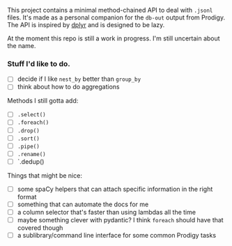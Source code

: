 This project contains a minimal method-chained API to deal with `.jsonl` files. 
It's made as a personal companion for the `db-out` output from Prodigy. The API
is inspired by [dplyr](https://dplyr.tidyverse.org/) and is designed to be lazy.

At the moment this repo is still a work in progress. I'm still uncertain about the name.

### Stuff I'd like to do. 

- [ ] decide if I like `nest_by` better than `group_by` 
- [ ] think about how to do aggregations

Methods I still gotta add:

- [ ] `.select()`
- [ ] `.foreach()`
- [ ] `.drop()`
- [ ] `.sort()`
- [ ] `.pipe()`
- [ ] `.rename()`
- [ ] `.dedup()

Things that might be nice:

- [ ] some spaCy helpers that can attach specific information in the right format
- [ ] something that can automate the docs for me
- [ ] a column selector that's faster than using lambdas all the time 
- [ ] maybe something clever with pydantic? I think `foreach` should have that covered though
- [ ] a sublibrary/command line interface for some common Prodigy tasks 
